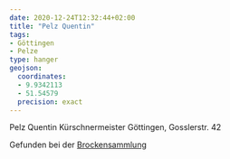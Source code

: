 ```yaml
---
date: 2020-12-24T12:32:44+02:00
title: "Pelz Quentin"
tags:
- Göttingen
- Pelze
type: hanger
geojson:
  coordinates:
  - 9.9342113
  - 51.54579
  precision: exact
---
```

Pelz
Quentin
Kürschnermeister
Göttingen, Gosslerstr. 42

<div class="source">Gefunden bei der <a href="https://www.neue-arbeit-brockensammlung.de/geschaefte/gebrauchtmoebelkaufhaus/">Brockensammlung</a></div>
